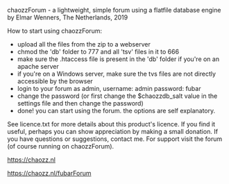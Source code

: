 chaozzForum - a lightweight, simple forum using a flatfile database engine
by Elmar Wenners, The Netherlands, 2019

How to start using chaozzForum:

* upload all the files from the zip to a webserver
* chmod the 'db' folder to 777 and all 'tsv' files in it to 666
* make sure the .htaccess file is present in the 'db' folder if you're on an apache server
* if you're on a Windows server, make sure the tvs files are not directly accessible by the browser
* login to your forum as admin, username: admin password: fubar
* change the password (or first change the $chaozzdb_salt value in the settings file and then change the password)
* done! you can start using the forum. the options are self explanatory.

See licence.txt for more details about this product's licence.
If you find it useful, perhaps you can show appreciation by making a small donation.
If you have questions or suggestions, contact me.
For support visit the forum (of course running on chaozzForum).

https://chaozz.nl

https://chaozz.nl/fubarForum
